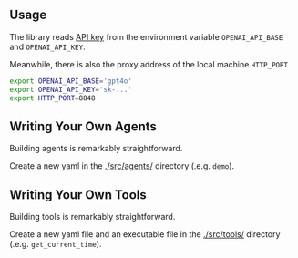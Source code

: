 ## Usage

The library reads [API key](https://platform.openai.com/account/api-keys) from the environment variable `OPENAI_API_BASE` and `OPENAI_API_KEY`.

Meanwhile, there is also the proxy address of the local machine `HTTP_PORT`
```bash
export OPENAI_API_BASE='gpt4o'
export OPENAI_API_KEY='sk-...'
export HTTP_PORT=8848
```

## Writing Your Own Agents

Building agents is remarkably straightforward. 


Create a new yaml in the [./src/agents/](./src/agents/) directory (.e.g. `demo`).

## Writing Your Own Tools

Building tools is remarkably straightforward. 

Create a new yaml file and an executable file in the [./src/tools/](./src/tools/) directory (.e.g. `get_current_time`).
